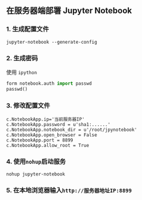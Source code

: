 ## 在服务器端部署 Jupyter Notebook

### 1. 生成配置文件

 ```shell
 jupyter-notebook --generate-config
 ```

### 2. 生成密码

使用 `ipython`

```python 
form notebook.auth import passwd
passwd()
```

### 3. 修改配置文件

```shell
c.NotebookApp.ip='当前服务器IP'
c.NotebookApp.password = u'sha1:......'
c.NotebookApp.notebook_dir = u'/root/jpynotebook'
c.NotebookApp.open_browser = False
c.NotebookApp.port = 8899
c.NotebookApp.allow_root = True
```

### 4. 使用`nohup`启动服务

```shell
nohup jupyter-notebook
```

### 5. 在本地浏览器输入`http://服务器地址IP:8899`

